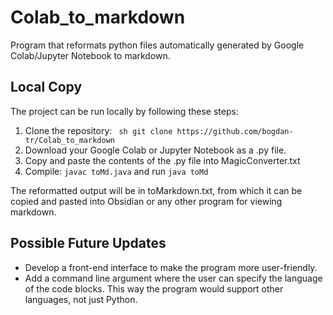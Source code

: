 # Colab_to_markdown
Program that reformats python files automatically generated by Google Colab/Jupyter Notebook to markdown.

## Local Copy
The project can be run locally by following these steps:

1. Clone the repository:
 ``` sh git clone https://github.com/bogdan-tr/Colab_to_markdown```
2. Download your Google Colab or Jupyter Notebook as a .py file.
3. Copy and paste the contents of the .py file into MagicConverter.txt
4. Compile: `javac toMd.java` and run `java toMd`

The reformatted output will be in toMarkdown.txt, from which it can be copied and pasted into Obsidian or any other program for viewing markdown.

## Possible Future Updates
- Develop a front-end interface to make the program more user-friendly.
- Add a command line argument where the user can specify the language of the code blocks. This way the program would support other languages, not just Python. 

